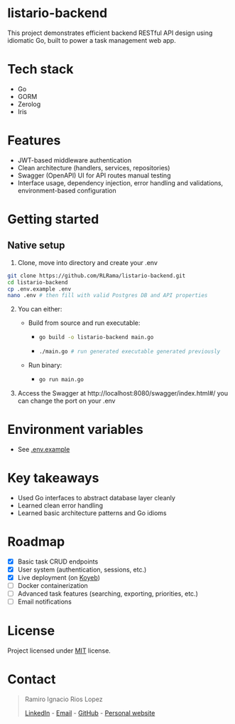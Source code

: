 # listario-backend

This project demonstrates efficient backend RESTful API design using idiomatic Go, built to power a task management web app.

# Tech stack

- Go
- GORM
- Zerolog
- Iris

# Features

- JWT-based middleware authentication
- Clean architecture (handlers, services, repositories)
- Swagger (OpenAPI) UI for API routes manual testing
- Interface usage, dependency injection, error handling and validations, environment-based configuration

# Getting started

## Native setup

1. Clone, move into directory and create your .env

```bash
git clone https://github.com/RLRama/listario-backend.git
cd listario-backend
cp .env.example .env
nano .env # then fill with valid Postgres DB and API properties
```

2. You can either:
   * Build from source and run executable:
     
     * ```bash
       go build -o listario-backend main.go
       ```
       
     * ```bash
       ./main.go # run generated executable generated previously
       ```
   * Run binary:
      
      * ```bash
        go run main.go
        ```

3. Access the Swagger at http://localhost:8080/swagger/index.html#/ you can change the port on your .env

# Environment variables

- See [.env.example](./.env.example)

# Key takeaways

- Used Go interfaces to abstract database layer cleanly
- Learned clean error handling
- Learned basic architecture patterns and Go idioms

# Roadmap

- [x] Basic task CRUD endpoints
- [x] User system (authentication, sessions, etc.)
- [x] Live deployment (on [Koyeb](https://modest-sibley-rlrama-ba015418.koyeb.app/swagger/index.html#/))
- [ ] Docker containerization
- [ ] Advanced task features (searching, exporting, priorities, etc.)
- [ ] Email notifications

# License

Project licensed under [MIT](./LICENSE) license.

# Contact

> Ramiro Ignacio Rios Lopez
> 
> [LinkedIn](https://www.linkedin.com/in/rlrama/) - [Email](mailto:rl.ramiro11@gmail.com) - [GitHub](https://github.com/RLRama) - [Personal website](https://rlrama.onrender.com/)
